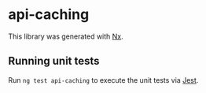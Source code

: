 # api-caching

This library was generated with [Nx](https://nx.dev).

## Running unit tests

Run `ng test api-caching` to execute the unit tests via [Jest](https://jestjs.io).
